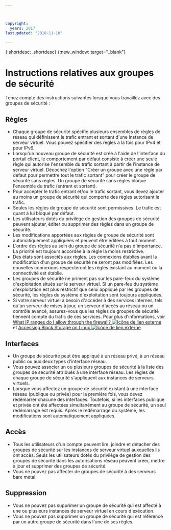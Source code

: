 ```yaml
---



copyright:
  years: 2017
lastupdated: "2018-11-10"

---
```


{:shortdesc: .shortdesc}
{:new_window: target="_blank"}

# Instructions relatives aux groupes de sécurité
Tenez compte des instructions suivantes lorsque vous travaillez avec des groupes de sécurité :

## Règles

* Chaque groupe de sécurité spécifie plusieurs ensembles de règles de réseau qui définissent le trafic entrant et sortant d'une instance de serveur virtuel. Vous pouvez spécifier des règles à la fois pour IPv4 et pour IPv6.
* Lorsqu'un nouveau groupe de sécurité est créé à l'aide de l'interface du portail client, le comportement par défaut consiste à créer une seule règle qui autorise l'ensemble du trafic sortant à partir de l'instance de serveur virtuel. Décochez l'option "Créer un groupe avec une règle par défaut pour permettre tout le trafic sortant" pour créer le groupe de sécurité sans règles. Un groupe de sécurité sans règles bloque l'ensemble du trafic (entrant et sortant).
* Pour accepter le trafic entrant et/ou le trafic sortant, vous devez ajouter au moins un groupe de sécurité qui comporte des règles autorisant le trafic. 
* Seules les règles de groupe de sécurité sont permissives. Le trafic est quant à lui bloqué par défaut.
* Les utilisateurs dotés du privilège de gestion des groupes de sécurité peuvent ajouter, éditer ou supprimer des règles dans un groupe de sécurité. 
* Les modifications apportées aux règles de groupe de sécurité sont automatiquement appliquées et peuvent être éditées à tout moment.
* L'ordre des règles au sein du groupe de sécurité n'a pas d'importance. La priorité est toujours accordée à la règle la moins restrictive.
* Des états sont associés aux règles. Les connexions établies avant la modification d'un groupe de sécurité ne seront pas modifiées. Les nouvelles connexions respecteront les règles existant au moment où la connectivité est établie.
* Les groupes de sécurité ne priment pas sur les pare-feux du système d'exploitation situés sur le serveur virtuel. Si un pare-feu du système d'exploitation est plus restrictif que celui appliqué par les groupes de sécurité, les règles du système d'exploitation sont toujours appliquées.
* Si votre serveur virtuel a besoin d'accéder à des services internes, tels qu'un serveur de mises à jour, un serveur d'accès au réseau ou un contrôle avancé, assurez-vous que les règles de groupes de sécurité tiennent compte du trafic de ces services. Pour plus d'informations, voir [What IP ranges do I allow through the firewall? ![Icône de lien externe](../../icons/launch-glyph.svg "Icône de lien externe")](https://knowledgelayer.softlayer.com/faqs/6#154) et [Accessing Block Storage on Linux ![Icône de lien externe](../../icons/launch-glyph.svg "Icône de lien externe")](https://knowledgelayer.softlayer.com/procedure/block-storage-linux).

## Interfaces

* Un groupe de sécurité peut être appliqué à un réseau privé, à un réseau public ou aux deux types d'interface réseau.
* Vous pouvez associer un ou plusieurs groupes de sécurité à la liste des groupes de sécurité attribués à une interface réseau. Les règles de chaque groupe de sécurité s'appliquent aux instances de serveurs virtuels. 
* Lorsque vous affectez un groupe de sécurité existant à une interface réseau (publique ou privée) pour la première fois, vous devez redémarrer chacune des interfaces.  Toutefois, si les interfaces publique et privée ont été affectées simultanément au groupe de sécurité, un seul redémarrage est requis.  Après le redémarrage du système, les modifications sont automatiquement appliquées.

## Accès
 
* Tous les utilisateurs d'un compte peuvent lire, joindre et détacher des groupes de sécurité sur les instances de serveur virtuel auxquelles ils ont accès. Seuls les utilisateurs dotés du privilège de gestion des groupes de sécurité dans les autorisations réseau peuvent créer, mettre à jour et supprimer des groupes de sécurité.
* Vous ne pouvez pas affecter de groupes de sécurité à des serveurs bare metal.

## Suppression

* Vous ne pouvez pas supprimer un groupe de sécurité qui est affecté à une ou plusieurs instances de serveur virtuel en cours d'exécution.
* Vous ne pouvez pas supprimer un groupe de sécurité qui est référencé par un autre groupe de sécurité dans l'une de ses règles. 
